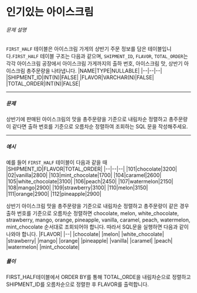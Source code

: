 # 인기있는 아이스크림
###### 문제 설명

`FIRST_HALF`  테이블은 아이스크림 가게의 상반기 주문 정보를 담은 테이블입니다.`FIRST_HALF`  테이블 구조는 다음과 같으며,  `SHIPMENT_ID`,  `FLAVOR`,  `TOTAL_ORDER`는 각각 아이스크림 공장에서 아이스크림 가게까지의 출하 번호, 아이스크림 맛, 상반기 아이스크림 총주문량을 나타냅니다.
|NAME|TYPE|NULLABLE|
|--|--|--|
|SHIPMENT_ID|INT(N)|FALSE|
|FLAVOR|VARCHAR(N)|FALSE|
|TOTAL_ORDER|INT(N)|FALSE|

----------

##### 문제

상반기에 판매된 아이스크림의 맛을 총주문량을 기준으로 내림차순 정렬하고 총주문량이 같다면 출하 번호를 기준으로 오름차순 정렬하여 조회하는 SQL 문을 작성해주세요.

----------

##### 예시

예를 들어  `FIRST_HALF`  테이블이 다음과 같을 때
|SHIPMENT_ID|FLAVOR|TOTAL_ORDER|
|--|--|--|
|101|chocolate|3200|
|02|vanilla|2800|
|103|mint_chocolate|1700|
|104|caramel|2600|
|105|white_chocolate|3100|
|106|peach|2450|
|107|watermelon|2150|
|108|mango|2900|
|109|strawberry|3100|
|110|melon|3150|
|111|orange|2900|
|112|pineapple|2900|

상반기 아이스크림 맛을 총주문량을 기준으로 내림차순 정렬하고 총주문량이 같은 경우 출하 번호를 기준으로 오름차순 정렬하면 chocolate, melon, white_chocolate, strawberry, mango, orange, pineapple, vanilla, caramel, peach, watermelon, mint_chocolate 순서대로 조회되어야 합니다. 따라서 SQL문을 실행하면 다음과 같이 나와야 합니다.
|FLAVOR|
|--|
|chocolate|
|melon|
|white_chocolate|
|strawberry|
|mango|
|orange|
|pineapple|
|vanilla|
|caramel|
|peach|
|watermelon|
|mint_chocolate|

##### 풀이
FIRST_HALF테이블에서 ORDER BY를 통해 TOTAL_ORDE을 내림차순으로 정렬하고 SHIPMENT_ID를 오름차순으로 정렬한 후 FLAVOR를 출력합니다.